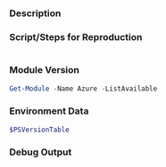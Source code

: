 <!--

If this issue is a bug report:
- Upgrade to the latest version of Azure and verify you are able to reproduce the issue
    - You can install the latest version of Azure from the PowerShell Gallery
        - https://www.powershellgallery.com/packages/Azure
- Ensure that you repro the issue with $DebugPreference = "Continue" to receive the debug stream
- If this bug involves an exception being thrown, please run Resolve-AzureRmError to receive extended information on the error
- Fill out the below template

If this issue is not a bug report, please remove the below template

-->

### Description

<!-- Please provide a description of the issue you are facing -->

### Script/Steps for Reproduction

<!-- Please provide the necessary script(s) that reproduce the issue -->

```powershell

```

### Module Version

<!-- Please run (Get-Module -Name Azure -ListAvailable) to get the version(s) of Azure installed on your machine -->

```powershell
Get-Module -Name Azure -ListAvailable
```

### Environment Data

<!-- Please run $PSVersionTable to get the necessary environment data -->

```powershell
$PSVersionTable
```

### Debug Output

<!-- Please run the above script with $DebugPreference = "Continue" and paste the resulting debug stream in the below code block -->

```

```

